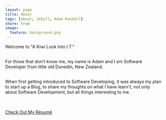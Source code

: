 ```yaml
---
layout: page
title: About 
tags: [about, Jekyll, Adam Randall]
share: true
image:
  feature: background.png
---
```


<p style="text-indent: none">
Welcome to "A Kiwi Look Into I.T." <br><br>

For those that don't know me, my name is Adam and I am Software <br>Developer from little old Dunedin, New Zealand.<br><br>

When first getting introduced to Software Developing, it was always my plan  to start up a Blog, to share my thoughts on what I have learn't, not only about Software Development, but all things interesting to me.

<br><br>
<a markdown="0" href="{{ site.url }}/resume" class="btn btn-success">Check Out My Résumé</a>

</p>

